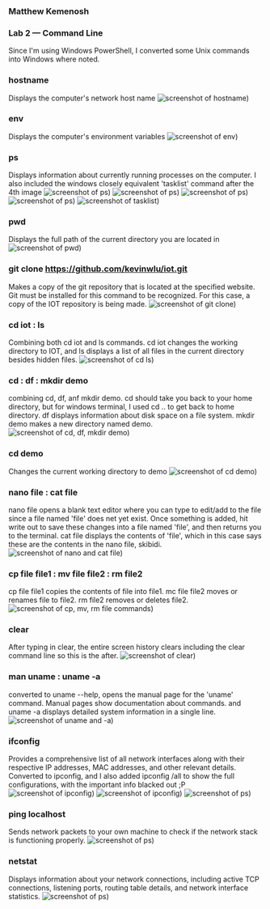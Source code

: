 ### Matthew Kemenosh
### Lab 2 — Command Line
Since I'm using Windows PowerShell, I converted some Unix commands into Windows where noted.
### hostname
Displays the computer's network host name
![screenshot of hostname)](hostname.png)
### env
Displays the computer's environment variables
![screenshot of env)](env.png)
### ps
Displays information about currently running processes on the computer. I also included the windows closely equivalent 'tasklist' command after the 4th image
![screenshot of ps)](ps1.png)
![screenshot of ps)](ps2.png)
![screenshot of ps)](ps3.png)
![screenshot of ps)](ps4.png)
![screenshot of tasklist)](tasklist.png)
### pwd
Displays the full path of the current directory you are located in
![screenshot of pwd)](pwd.png)
### git clone https://github.com/kevinwlu/iot.git
Makes a copy of the git repository that is located at the specified website. Git must be installed for this command to be recognized. For this case, a copy of the IOT repository is being made.
![screenshot of git clone)](gitclone.png)
### cd iot :  ls
Combining both cd iot and ls commands. cd iot changes the working directory to IOT, and ls displays a list of all files in the current directory besides hidden files.
![screenshot of cd ls)](cd_ls.png)
### cd :  df  :  mkdir demo
combining cd, df, anf mkdir demo. cd should take you back to your home directory, but for windows terminal, I used cd .. to get back to home directory. df displays information about disk space on a file system. mkdir demo makes a new directory named demo.
![screenshot of cd, df, mkdir demo)](cd_df_mkdir.png)
### cd demo
Changes the current working directory to demo
![screenshot of cd demo)](cd_demo.png)
### nano file :  cat file
nano file opens a blank text editor where you can type to edit/add to the file since a file named 'file' does net yet exist. Once something is added, hit write out to save these changes into a file named 'file', and then returns you to the terminal. cat file displays the contents of 'file', which in this case says these are the contents in the nano file, skibidi.
![screenshot of nano and cat file)](nano_cat.png)
### cp file file1 :  mv file file2  :  rm file2
cp file file1 copies the contents of file into file1. mc file file2 moves or renames file to file2. rm file2 removes or deletes file2.
![screenshot of cp, mv, rm file commands)](cp,mv,rm.png)
### clear
After typing in clear, the entire screen history clears including the clear command line so this is the after.
![screenshot of clear)](clear.png)
### man uname  : uname -a
converted to uname --help, opens the manual page for the 'uname' command. Manual pages show documentation about commands. and uname -a displays detailed system information in a single line.
![screenshot of uname and -a)](uname+a.png)
### ifconfig
Provides a comprehensive list of all network interfaces along with their respective IP addresses, MAC addresses, and other relevant details. Converted to ipconfig, and I also added ipconfig /all to show the full configurations, with the important info blacked out ;P
![screenshot of ipconfig)](ipconfig.png)
![screenshot of ipconfig)](ipconfigall.png)
![screenshot of ps)](.png)
### ping localhost
Sends network packets to your own machine to check if the network stack is functioning properly.
![screenshot of ps)](.png)
### netstat
Displays information about your network connections, including active TCP connections, listening ports, routing table details, and network interface statistics.
![screenshot of ps)](.png)
